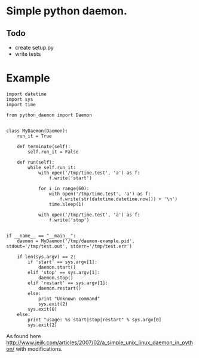 # Simple python daemon.

## Todo

- create setup.py
- write tests

# Example
    import datetime
    import sys
    import time

    from python_daemon import Daemon


    class MyDaemon(Daemon):
        run_it = True

        def terminate(self):
            self.run_it = False

        def run(self):
            while self.run_it:
                with open('/tmp/time.test', 'a') as f:
                    f.write('start')

                for i in range(60):
                    with open('/tmp/time.test', 'a') as f:
                        f.write(str(datetime.datetime.now()) + '\n')
                    time.sleep(1)

                with open('/tmp/time.test', 'a') as f:
                    f.write('stop')


    if __name__ == "__main__":
        daemon = MyDaemon('/tmp/daemon-example.pid', stdout='/tmp/test.out', stderr='/tmp/test.err')

        if len(sys.argv) == 2:
            if 'start' == sys.argv[1]:
                daemon.start()
            elif 'stop' == sys.argv[1]:
                daemon.stop()
            elif 'restart' == sys.argv[1]:
                daemon.restart()
            else:
                print "Unknown command"
                sys.exit(2)
            sys.exit(0)
        else:
            print "usage: %s start|stop|restart" % sys.argv[0]
            sys.exit(2)
            

As found here http://www.jejik.com/articles/2007/02/a_simple_unix_linux_daemon_in_python/ with modifications.
